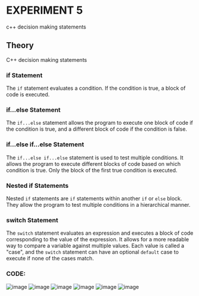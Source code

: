 # EXPERIMENT 5
c++ decision making statements

## Theory

C++ decision making statements

### if Statement

The `if` statement evaluates a condition. If the condition is true, a block of code is executed.

### if...else Statement

The `if...else` statement allows the program to execute one block of code if the condition is true, and a different block of code if the condition is false.

### if...else if...else Statement

The `if...else if...else` statement is used to test multiple conditions. It allows the program to execute different blocks of code based on which condition is true. Only the block of the first true condition is executed.

### Nested if Statements

Nested `if` statements are `if` statements within another `if` or `else` block. They allow the program to test multiple conditions in a hierarchical manner.

### switch Statement

The `switch` statement evaluates an expression and executes a block of code corresponding to the value of the expression. It allows for a more readable way to compare a variable against multiple values. Each value is called a "case", and the `switch` statement can have an optional `default` case to execute if none of the cases match.
### CODE:
![image](https://github.com/user-attachments/assets/e470c735-a118-4a1b-878e-a423353276ce)
![image](https://github.com/user-attachments/assets/ff09cbdf-d12a-4416-b403-fef0336c6072)
![image](https://github.com/user-attachments/assets/b5b110b4-8f6f-4fd2-b051-33f6c9d67dae)
![image](https://github.com/user-attachments/assets/100dff18-f177-40e2-8560-8241fcd2108e)
![image](https://github.com/user-attachments/assets/989e6ec3-02a1-460a-8365-c804074efba4)
![image](https://github.com/user-attachments/assets/e2360b84-89ca-475a-abf8-a9596ff88c20)







